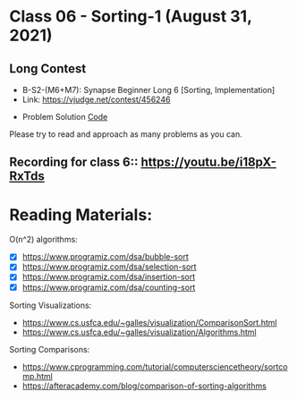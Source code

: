 # Class 06 - Sorting-1 (August 31, 2021)

## Long Contest
* B-S2-(M6+M7): Synapse Beginner Long 6 [Sorting, Implementation]
* Link: https://vjudge.net/contest/456246
<!-- * Pass: `block-chain` -->
* Problem Solution [Code](Long-Contest-Code)

Please try to read and approach as many problems as you can.

## Recording for class 6:: https://youtu.be/i18pX-RxTds

Reading Materials:
=============
O(n^2) algorithms:
* [x] https://www.programiz.com/dsa/bubble-sort
* [x] https://www.programiz.com/dsa/selection-sort
* [x] https://www.programiz.com/dsa/insertion-sort
* [x] https://www.programiz.com/dsa/counting-sort

Sorting Visualizations:
* https://www.cs.usfca.edu/~galles/visualization/ComparisonSort.html
* https://www.cs.usfca.edu/~galles/visualization/Algorithms.html

Sorting Comparisons:
* https://www.cprogramming.com/tutorial/computersciencetheory/sortcomp.html
* https://afteracademy.com/blog/comparison-of-sorting-algorithms
